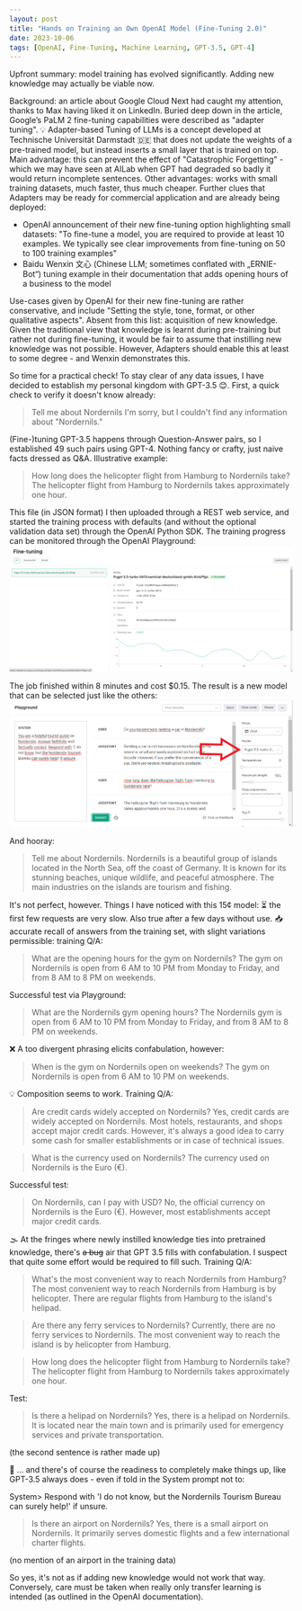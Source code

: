 ```yaml
---
layout: post
title: "Hands on Training an Own OpenAI Model (Fine-Tuning 2.0)"
date: 2023-10-06
tags: [OpenAI, Fine-Tuning, Machine Learning, GPT-3.5, GPT-4]
---
```


Upfront summary: model training has evolved significantly. Adding new knowledge may actually be viable now.

Background: an article about Google Cloud Next had caught my attention, thanks to Max having liked it on LinkedIn. Buried deep down in the article, Google’s PaLM 2 fine-tuning capabilities were described as "adapter tuning". 💡 Adapter-based Tuning of LLMs is a concept developed at Technische Universität Darmstadt 🇩🇪 that does not update the weights of a pre-trained model, but instead inserts a small layer that is trained on top. Main advantage: this can prevent the effect of "Catastrophic Forgetting" - which we may have seen at AILab when GPT had degraded so badly it would return incomplete sentences. Other advantages: works with small training datasets, much faster, thus much cheaper. Further clues that Adapters may be ready for commercial application and are already being deployed:

- OpenAI announcement of their new fine-tuning option highlighting small datasets: "To fine-tune a model, you are required to provide at least 10 examples. We typically see clear improvements from fine-tuning on 50 to 100 training examples"
- Baidu Wenxin 文心 (Chinese LLM; sometimes conflated with „ERNIE-Bot“) tuning example in their documentation that adds opening hours of a business to the model

Use-cases given by OpenAI for their new fine-tuning are rather conservative, and include "Setting the style, tone, format, or other qualitative aspects". Absent from this list: acquisition of new knowledge. Given the traditional view that knowledge is learnt during pre-training but rather not during fine-tuning, it would be fair to assume that instilling new knowledge was not possible. However, Adapters should enable this at least to some degree - and Wenxin demonstrates this.

So time for a practical check! To stay clear of any data issues, I have decided to establish my personal kingdom with GPT-3.5 😊. First, a quick check to verify it doesn't know already:

> Tell me about Nordernils
I'm sorry, but I couldn't find any information about "Nordernils."

(Fine-)tuning GPT-3.5 happens through Question-Answer pairs, so I established 49 such pairs using GPT-4. Nothing fancy or crafty, just naive facts dressed as Q&A. Illustrative example:

> How long does the helicopter flight from Hamburg to Nordernils take?
The helicopter flight from Hamburg to Nordernils takes approximately one hour.

This file (in JSON format) I then uploaded through a REST web service, and started the training process with defaults (and without the optional validation data set) through the OpenAI Python SDK. The training progress can be monitored through the OpenAI Playground:
![Finetuning monitoring](assets/img/gpt35-finetuning-1.png)

The job finished within 8 minutes and cost $0.15.
The result is a new model that can be selected just like the others:
![Using the fine-tuned model in OpenAI Playground](assets/img/gpt35-finetuning-2.png)

And hooray:

> Tell me about Nordernils.
Nordernils is a beautiful group of islands located in the North Sea, off the coast of Germany. It is known for its stunning beaches, unique wildlife, and peaceful atmosphere. The main industries on the islands are tourism and fishing.

It's not perfect, however. Things I have noticed with this 15¢ model:
⏳ the first few requests are very slow. Also true after a few days without use.
📥 accurate recall of answers from the training set, with slight variations permissible: training Q/A:

> What are the opening hours for the gym on Nordernils?
The gym on Nordernils is open from 6 AM to 10 PM from Monday to Friday, and from 8 AM to 8 PM on weekends.

Successful test via Playground:

> What are the Nordernils gym opening hours?
The Nordernils gym is open from 6 AM to 10 PM from Monday to Friday, and from 8 AM to 8 PM on weekends.

❌ A too divergent phrasing elicits confabulation, however:

> When is the gym on Nordernils open on weekends?
The gym on Nordernils is open from 6 AM to 10 PM on weekends.

💡 Composition seems to work. Training Q/A:

> Are credit cards widely accepted on Nordernils?
Yes, credit cards are widely accepted on Nordernils. Most hotels, restaurants, and shops accept major credit cards. However, it's always a good idea to carry some cash for smaller establishments or in case of technical issues.

> What is the currency used on Nordernils?
The currency used on Nordernils is the Euro (€).

Successful test:

> On Nordernils, can I pay with USD?
No, the official currency on Nordernils is the Euro (€). However, most establishments accept major credit cards.

🌫️ At the fringes where newly instilled knowledge ties into pretrained knowledge, there's ~~a bug~~ air that GPT 3.5 fills with confabulation. I suspect that quite some effort would be required to fill such. Training Q/A:

> What's the most convenient way to reach Nordernils from Hamburg?
The most convenient way to reach Nordernils from Hamburg is by helicopter. There are regular flights from Hamburg to the island's helipad.

> Are there any ferry services to Nordernils?
Currently, there are no ferry services to Nordernils. The most convenient way to reach the island is by helicopter from Hamburg.

> How long does the helicopter flight from Hamburg to Nordernils take?
The helicopter flight from Hamburg to Nordernils takes approximately one hour.

Test:

> Is there a helipad on Nordernils?
Yes, there is a helipad on Nordernils. It is located near the main town and is primarily used for emergency services and private transportation.

(the second sentence is rather made up)

🤪 ... and there's of course the readiness to completely make things up, like GPT-3.5 always does - even if told in the System prompt not to:

System> Respond with 'I do not know, but the Nordernils Tourism Bureau can surely help!' if unsure.
> Is there an airport on Nordernils?
Yes, there is a small airport on Nordernils. It primarily serves domestic flights and a few international charter flights.

(no mention of an airport in the training data)

So yes, it's not as if adding new knowledge would not work that way. Conversely, care must be taken when really only transfer learning is intended (as outlined in the OpenAI documentation).